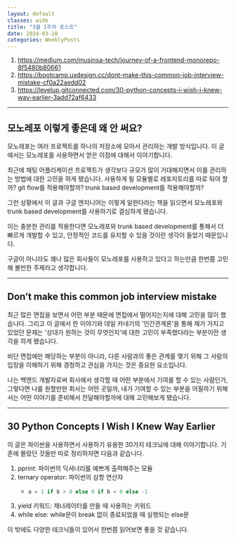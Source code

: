 ```yaml
---
layout: default
classes: wide
title: "3월 1주차 포스트"
date: 2024-03-10
categories: WeeklyPosts
---
```


1. <https://medium.com/musinsa-tech/journey-of-a-frontend-monorepo-8f5480b80661>
2. <https://bootcamp.uxdesign.cc/dont-make-this-common-job-interview-mistake-cf0a22aedd02>
3. <https://levelup.gitconnected.com/30-python-concepts-i-wish-i-knew-way-earlier-3add72af6433>

---

## 모노레포 이렇게 좋은데 왜 안 써요?

모노레포는 여러 프로젝트를 하나의 저장소에 모아서 관리하는 개발 방식입니다. 이 글에서는 모노레포를 사용하면서 얻은 이점에 대해서 이야기합니다.

최근에 채팅 어플리케이션 프로젝트가 생각보다 규모가 많이 거대해지면서 이를 관리하는 방법에 대한 고민을 하게 됐습니다. 사용하게 될 모듈별로 레포지토리를 따로 둬야 할까? git flow를 적용해야할까? trunk based development를 적용해야할까?

그런 상황에서 이 글과 구글 엔지니어는 이렇게 일한다라는 책을 읽으면서 모노레포와 trunk based development를 사용하기로 결심하게 됐습니다.

이는 충분한 관리를 적용한다면 모노레포와 trunk based development를 통해서 더 빠르게 개발할 수 있고, 안정적인 코드를 유지할 수 있을 것이란 생각이 들었기 때문입니다.

구글이 아니라도 꽤나 많은 회사들이 모노레포를 사용하고 있다고 하는만큼 한번쯤 고민 해 볼만한 주제라고 생각합니다.

---

## Don’t make this common job interview mistake

최근 많은 면접을 보면서 어떤 부분 때문에 면접에서 떨어지는지에 대해 고민을 많이 했습니다. 그리고 이 글에서 한 이야기와 데일 카네기의 '인간관계론'을 통해 제가 가지고 있었던 문제는 '상대가 원하는 것이 무엇인지'에 대한 고민이 부족했다라는 부분이란 생각을 하게 됐습니다.

비단 면접에만 해당하는 부분이 아니라, 다른 사람과의 좋은 관계를 맺기 위해 그 사람의 입장을 이해하기 위해 경청하고 관심을 가지는 것은 중요한 요소입니다.

나는 백엔드 개발자로써 회사에서 생각할 때 어떤 부분에서 기여를 할 수 있는 사람인가, 그렇다면 나를 원할만한 회사는 어떤 곳일까, 내가 기여할 수 있는 부분을 어필하기 위해서는 어떤 이야기를 준비해서 전달해야할까에 대해 고민해보게 됐습니다.

---

## 30 Python Concepts I Wish I Knew Way Earlier

이 글은 파이썬을 사용하면서 사용하기 유용한 30가지 테크닠에 대해 이야기합니다. 기존에 몰랐던 것들만 따로 정리하자면 다음과 같습니다.

1. pprint: 파이썬의 딕셔너리를 예쁘게 출력해주는 모듈
2. ternary operator: 파이썬의 삼항 연산자
   * ```python
     a = 1 if b > 0 else 0 if b < 0 else -1
     ```
3. yield 키워드: 제너레이터를 만들 때 사용하는 키워드
4. while else: while문이 break 없이 종료되었을 때 실행되는 else문

이 밖에도 다양한 테크닉들이 있어서 한번쯤 읽어보면 좋을 것 같습니다.
